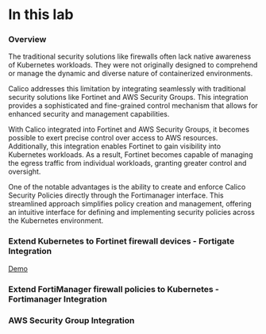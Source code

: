 # In this lab

### Overview

The traditional security solutions like firewalls often lack native awareness of Kubernetes workloads. They were not originally designed to comprehend or manage the dynamic and diverse nature of containerized environments.

Calico addresses this limitation by integrating seamlessly with traditional security solutions like Fortinet and AWS Security Groups. This integration provides a sophisticated and fine-grained control mechanism that allows for enhanced security and management capabilities.

With Calico integrated into Fortinet and AWS Security Groups, it becomes possible to exert precise control over access to AWS resources. Additionally, this integration enables Fortinet to gain visibility into Kubernetes workloads. As a result, Fortinet becomes capable of managing the egress traffic from individual workloads, granting greater control and oversight.

One of the notable advantages is the ability to create and enforce Calico Security Policies directly through the Fortimanager interface. This streamlined approach simplifies policy creation and management, offering an intuitive interface for defining and implementing security policies across the Kubernetes environment.

### Extend Kubernetes to Fortinet firewall devices - Fortigate Integration

<a href="https://drive.google.com/file/d/1NDphqsYbhhLo2ojYITA07GlisbzkCWbk/view" target="_blank">Demo</a>

### Extend FortiManager firewall policies to Kubernetes - Fortimanager Integration

### AWS Security Group Integration

